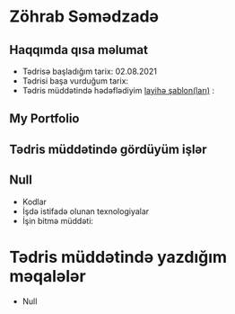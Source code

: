 # Zöhrab Səmədzadə
## Haqqımda qısa məlumat

- Tədrisə başladığım tarix: 02.08.2021
- Tədrisi başa vurduğum tarix:
- Tədris müddətində hədəflədiyim [layihə şablon(ları)](https://preview.themeforest.net/item/spirit-portfolioresume-html-template-for-developers-programmers-and-freelancers/full_screen_preview/17094383?_ga=2.251962637.524519555.1629794387-1871046316.1628592360) :

## My Portfolio

## Tədris müddətində gördüyüm işlər

## Null
- Kodlar
- İşdə istifadə olunan texnologiyalar
- İşin bitmə müddəti:

# Tədris müddətində yazdığım məqalələr

- Null

